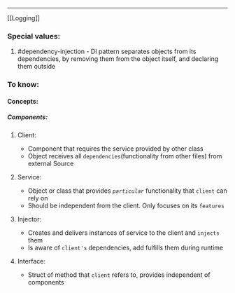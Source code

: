 ***
[[Logging]]
### Special values:
1. #dependency-injection - DI pattern separates objects from its dependencies, by removing them from the object itself, and declaring them outside 

### To know:

#### Concepts: 
##### Components: 
1. Client:
	- Component that requires the service provided by other class
	- Object receives all `dependencies`(functionality from other files) from external Source

2. Service: 
	- Object or class that provides *`particular`* functionality that `client` can rely on 
	- Should be independent from the client. Only focuses on its `features`

3. Injector:
	- Creates and delivers instances of service to the client and `injects` them
	- Is aware of `client's` dependencies, add fulfills them during runtime 

4. Interface:
	- Struct of method that `client` refers to, provides independent of components